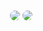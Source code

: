 <img src="https://i.ibb.co.com/CQQfmYX/mao.gif" alt="">
<img align="center" src="i.ibb.co.com/CQQfmYX/mao.gif" style="border-radius: 10px;"/>
<img align="center" src="https://i.pinimg.com/originals/97/41/f0/9741f0c6151635b29300e6f7656e1644.gif" style="border-radius: 10px;"/>

